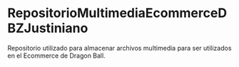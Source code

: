 # RepositorioMultimediaEcommerceDBZJustiniano
Repositorio utilizado para almacenar archivos multimedia para ser utilizados en el Ecommerce de Dragon Ball.
